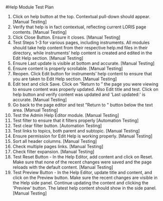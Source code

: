 #Help Module Test Plan

1.  Click on help button at the top. Contextual pull-down should appear.
    [Manual Testing]
2.  Verify that help is in fact contextual, reflecting current LORIS page contents.
    [Manual Testing]
3.  Click Close Button. Ensure it closes.
    [Manual Testing]
4.  Test Steps 1-3 for various pages, including instruments. All modules should take help content from their respective help.md files in their directory, while instruments’ help content is created and edited in the Edit Help section.
    [Manual Testing]
5.  Ensure Last update is visible at bottom and accurate.
    [Manual Testing]
6.  Ensure content is properly scrollable.
    [Manual Testing]
7.  Reopen. Click Edit button for instruments’ help content to ensure that you are taken to Edit Help section.
    [Manual Testing]
8.  Edit text and click Save. Click on “Return to ” the page you were viewing to ensure content was properly updated. Also Edit title and test. Click on help button and verify content was updated and 'Last updated:' is accurate.
    [Manual Testing]
9.  Go back to the page editor and test "Return to " button below the text area.
    [Manual Testing]
10. Test the Admin Help Editor module.
    [Manual Testing]
11. Test filter to ensure that it filters properly
    [Automation Testing]
12. Test clear filter button.
    [Automation Testing]
13. Test links to topics, both parent and subtopic.
    [Manual Testing]
14. Ensure permission for Edit Help is working properly.
    [Manual Testing]
15. Sort all header columns.
    [Manual Testing]
16. Check multiple pages links.
    [Manual Testing]
17. Check filter expansion.
    [Manual Testing]
18. Test Reset Button - In the Help Editor, add content and click on Reset. Make sure that none of the recent changes were
    saved and the page reloads with the default content.
    [Manual Testing]
19. Test Preview Button - In the Help Editor, update title and content, and click on the Preview button. Make sure
    the recent changes are visible in the Help side panel. Continue updating the content and clicking the 'Preview' button. The latest help content should show in the side panel.
    [Manual Testing]
